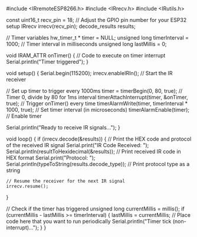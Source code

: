 #include <IRremoteESP8266.h>
#include <IRrecv.h>
#include <IRutils.h>


const uint16_t recv_pin = 18;  // Adjust the GPIO pin number for your ESP32 setup
IRrecv irrecv(recv_pin);
decode_results results;


// Timer variables
hw_timer_t * timer = NULL;
unsigned long timerInterval = 1000; // Timer interval in milliseconds
unsigned long lastMillis = 0;


void IRAM_ATTR onTimer() {
  // Code to execute on timer interrupt
  Serial.println("Timer triggered");
}


void setup() {
  Serial.begin(115200);
  irrecv.enableIRIn();  // Start the IR receiver


  // Set up timer to trigger every 1000ms
  timer = timerBegin(0, 80, true);  // Timer 0, divide by 80 for 1ms interval
  timerAttachInterrupt(timer, &onTimer, true);  // Trigger onTimer() every time
  timerAlarmWrite(timer, timerInterval * 1000, true);  // Set timer interval (in microseconds)
  timerAlarmEnable(timer);  // Enable timer


  Serial.println("Ready to receive IR signals...");
}


void loop() {
  if (irrecv.decode(&results)) {
    // Print the HEX code and protocol of the received IR signal
    Serial.print("IR Code Received: ");
    Serial.println(resultToHexidecimal(&results));  // Print received IR code in HEX format
    Serial.print("Protocol: ");
    Serial.println(typeToString(results.decode_type));  // Print protocol type as a string


    // Resume the receiver for the next IR signal
    irrecv.resume();
  }


  // Check if the timer has triggered
  unsigned long currentMillis = millis();
  if (currentMillis - lastMillis >= timerInterval) {
    lastMillis = currentMillis;
    // Place code here that you want to run periodically
    Serial.println("Timer tick (non-interrupt)...");
  }
}
